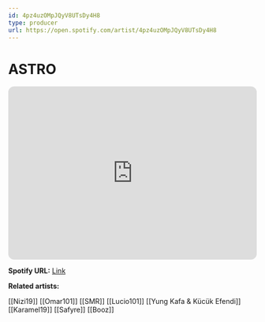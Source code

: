 ```yaml
---
id: 4pz4uzOMpJQyV8UTsDy4H8
type: producer
url: https://open.spotify.com/artist/4pz4uzOMpJQyV8UTsDy4H8
---
```

# ASTRO

<iframe style="border-radius:12px" src="https://open.spotify.com/embed/artist/4pz4uzOMpJQyV8UTsDy4H8" width="100%" height="352" frameBorder="0" allowfullscreen="" allow="autoplay; clipboard-write; encrypted-media; fullscreen; picture-in-picture" loading="lazy"></iframe>

**Spotify URL:** [Link](https://open.spotify.com/artist/4pz4uzOMpJQyV8UTsDy4H8)

**Related artists:**

[[Nizi19]]
[[Omar101]]
[[SMR]]
[[Lucio101]]
[[Yung Kafa & Kücük Efendi]]
[[Karamel19]]
[[Safyre]]
[[Booz]]
